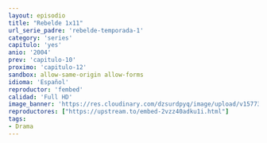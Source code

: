 ```yaml
---
layout: episodio
title: "Rebelde 1x11"
url_serie_padre: 'rebelde-temporada-1'
category: 'series'
capitulo: 'yes'
anio: '2004'
prev: 'capitulo-10'
proximo: 'capitulo-12'
sandbox: allow-same-origin allow-forms
idioma: 'Español'
reproductor: 'fembed'
calidad: 'Full HD'
image_banner: 'https://res.cloudinary.com/dzsurdpyq/image/upload/v1577313723/rebelde-temporada-1-min.jpg'
reproductores: ["https://upstream.to/embed-2vzz40adku1i.html"]
tags:
- Drama
---
```












